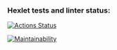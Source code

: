 ### Hexlet tests and linter status:
[![Actions Status](https://github.com/IlyaChehov/php-project-45/actions/workflows/hexlet-check.yml/badge.svg)](https://github.com/IlyaChehov/php-project-45/actions)

[![Maintainability](https://api.codeclimate.com/v1/badges/31162ffc71846d220bda/maintainability)](https://codeclimate.com/github/IlyaChehov/php-project-45/maintainability)